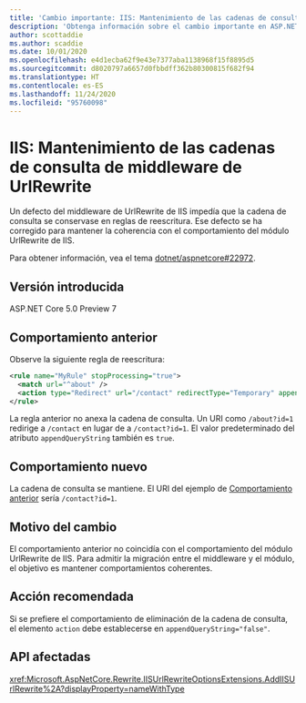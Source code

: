 ```yaml
---
title: 'Cambio importante: IIS: Mantenimiento de las cadenas de consulta de middleware de UrlRewrite'
description: 'Obtenga información sobre el cambio importante en ASP.NET Core 5.0 titulado IIS: Mantenimiento de las cadenas de consulta de middleware de UrlRewrite'
author: scottaddie
ms.author: scaddie
ms.date: 10/01/2020
ms.openlocfilehash: e4d1ecba62f9e43e7377aba1138968f15f8895d5
ms.sourcegitcommit: d8020797a6657d0fbbdff362b80300815f682f94
ms.translationtype: HT
ms.contentlocale: es-ES
ms.lasthandoff: 11/24/2020
ms.locfileid: "95760098"
---
```

# <a name="iis-urlrewrite-middleware-query-strings-are-preserved"></a>IIS: Mantenimiento de las cadenas de consulta de middleware de UrlRewrite

Un defecto del middleware de UrlRewrite de IIS impedía que la cadena de consulta se conservase en reglas de reescritura. Ese defecto se ha corregido para mantener la coherencia con el comportamiento del módulo UrlRewrite de IIS.

Para obtener información, vea el tema [dotnet/aspnetcore#22972](https://github.com/dotnet/aspnetcore/issues/22972).

## <a name="version-introduced"></a>Versión introducida

ASP.NET Core 5.0 Preview 7

## <a name="old-behavior"></a>Comportamiento anterior

Observe la siguiente regla de reescritura:

```xml
<rule name="MyRule" stopProcessing="true">
  <match url="^about" />
  <action type="Redirect" url="/contact" redirectType="Temporary" appendQueryString="true" />
</rule>
```

La regla anterior no anexa la cadena de consulta. Un URI como `/about?id=1` redirige a `/contact` en lugar de a `/contact?id=1`. El valor predeterminado del atributo `appendQueryString` también es `true`.

## <a name="new-behavior"></a>Comportamiento nuevo

La cadena de consulta se mantiene. El URI del ejemplo de [Comportamiento anterior](#old-behavior) sería `/contact?id=1`.

## <a name="reason-for-change"></a>Motivo del cambio

El comportamiento anterior no coincidía con el comportamiento del módulo UrlRewrite de IIS. Para admitir la migración entre el middleware y el módulo, el objetivo es mantener comportamientos coherentes.

## <a name="recommended-action"></a>Acción recomendada

Si se prefiere el comportamiento de eliminación de la cadena de consulta, el elemento `action` debe establecerse en `appendQueryString="false"`.

## <a name="affected-apis"></a>API afectadas

<xref:Microsoft.AspNetCore.Rewrite.IISUrlRewriteOptionsExtensions.AddIISUrlRewrite%2A?displayProperty=nameWithType>

<!--

### Category

ASP.NET Core

### Affected APIs

`Overload:Microsoft.AspNetCore.Rewrite.IISUrlRewriteOptionsExtensions.AddIISUrlRewrite`

-->
